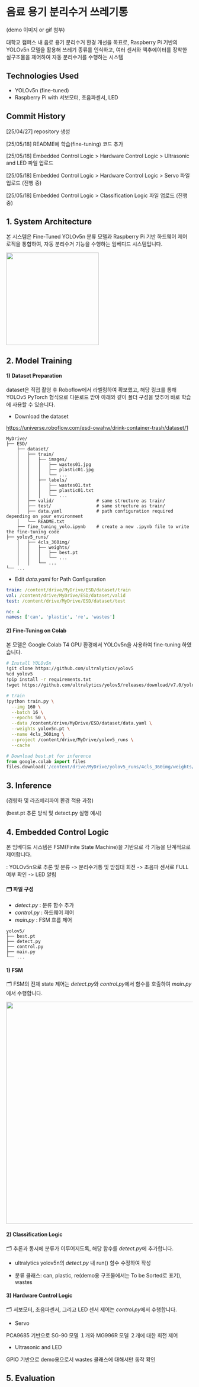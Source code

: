 # 음료 용기 분리수거 쓰레기통 
(demo 이미지 or gif 첨부)

대학교 캠퍼스 내 음료 용기 분리수거 환경 개선을 목표로,
Raspberry Pi 기반의 YOLOv5n 모델을 활용해 쓰레기 종류를 인식하고,
여러 센서와 액추에이터를 장착한 실구조물을 제어하여 자동 분리수거를 수행하는 시스템

## Technologies Used
+ YOLOv5n (fine-tuned)
+ Raspberry Pi with 서보모터, 초음파센서, LED

## Commit History
[25/04/27] repository 생성

[25/05/18] README에 학습(fine-tuning) 코드 추가

[25/05/18] Embedded Control Logic > Hardware Control Logic > Ultrasonic and LED 파일 업로드

[25/05/18] Embedded Control Logic > Hardware Control Logic > Servo 파일 업로드 (진행 중)

[25/05/18] Embedded Control Logic > Classification Logic 파일 업로드 (진행 중)

## 1. System Architecture

본 시스템은 Fine-Tuned YOLOv5n 분류 모델과 Raspberry Pi 기반 하드웨어 제어 로직을 통합하여, 
자동 분리수거 기능을 수행하는 임베디드 시스템입니다. 

<img src="https://github.com/user-attachments/assets/8bd61d4f-0efa-45ba-b5c2-c0ba032b8f12" width="250"/>

## 2. Model Training
 
#### 1) Dataset Preparation

dataset은 직접 촬영 후 Roboflow에서 라벨링하여 확보했고, 해당 링크를 통해 YOLOv5 PyTorch 형식으로 다운로드 받아 아래와 같이 폴더 구성을 맞추어 바로 학습에 사용할 수 있습니다.

+ Download the dataset

<https://universe.roboflow.com/esd-owahw/drink-container-trash/dataset/1>
``` text
MyDrive/
├── ESD/
    ├── dataset/
    │   ├── train/
    │   │   ├── images/
    │   │   │   ├── wastes01.jpg
    │   │   │   ├── plastic01.jpg
    │   │   │   └── ...
    │   │   ├── labels/
    │   │   │   ├── wastes01.txt
    │   │   │   ├── plastic01.txt
    │   │   │   └── ...
    │   ├── valid/                # same structure as train/
    │   ├── test/                 # same structure as train/
    │   ├── data.yaml             # path configuration required depending on your environment
    │   └── README.txt
    ├── fine_tuning_yolo.ipynb    # create a new .ipynb file to write the fine-tuning code
├── yolov5_runs/
    │   ├── 4cls_360img/
    │   │   ├── weights/
    │   │   │   ├── best.pt
    │   │   │   └── ...
    │   │   └── ...
└── ...
```

+ Edit *data.yaml* for Path Configuration

``` yaml
train: /content/drive/MyDrive/ESD/dataset/train
val: /content/drive/MyDrive/ESD/dataset/valid
test: /content/drive/MyDrive/ESD/dataset/test

nc: 4
names: ['can', 'plastic', 're', 'wastes']
```
#### 2) Fine-Tuning on Colab

본 모델은 Google Colab T4 GPU 환경에서 YOLOv5n을 사용하여 fine-tuning 하였습니다.

``` bash
# Install YOLOv5n
!git clone https://github.com/ultralytics/yolov5
%cd yolov5
!pip install -r requirements.txt
!wget https://github.com/ultralytics/yolov5/releases/download/v7.0/yolov5n.pt

# train
!python train.py \
  --img 160 \
  --batch 16 \
  --epochs 50 \
  --data /content/drive/MyDrive/ESD/dataset/data.yaml \
  --weights yolov5n.pt \
  --name 4cls_360img \
  --project /content/drive/MyDrive/yolov5_runs \
  --cache
```
``` python
# Download best.pt for inference
from google.colab import files
files.download('/content/drive/MyDrive/yolov5_runs/4cls_360img/weights/best.pt')
```

## 3. Inference
(경량화 및 라즈베리파이 환경 적용 과정)

(best.pt 추론 방식 및 detect.py 실행 예시)

## 4. Embedded Control Logic

본 임베디드 시스템은 FSM(Finite State Machine)을 기반으로 각 기능을 단계적으로 제어합니다. 

: YOLOv5n으로 추론 및 분류 -> 분리수거통 및 받침대 회전 -> 초음파 센서로 FULL 여부 확인 -> LED 알림

#### 🗂️ 파일 구성

+ *detect.py* : 분류 함수 추가
+ *control.py* : 하드웨어 제어 
+ *main.py* : FSM 흐름 제어 

``` text
yolov5/
├── best.pt
├── detect.py
├── control.py
├── main.py
└── ...
```

#### 1) FSM

🗂️ FSM의 전체 state 제어는 *detect.py*와 *control.py*에서 함수를 호출하여 *main.py*에서 수행합니다.

<img src="https://github.com/user-attachments/assets/fd683044-f16a-4f80-a3fb-8b0d09381a22" width="600"/>

#### 2) Classification Logic

🗂️ 추론과 동시에 분류가 이루어지도록, 해당 함수를 *detect.py*에 추가합니다. 

+ ultralytics yolov5n의 *detect.py* 내 run() 함수 수정하여 작성

+ 분류 클래스: can, plastic, re(demo용 구조물에서는 To be Sorted로 표기), wastes


#### 3) Hardware Control Logic

🗂️ 서보모터, 초음파센서, 그리고 LED 센서 제어는 *control.py*에서 수행합니다. 

+ Servo

PCA9685 기반으로 SG-90 모델 １개와 MG996R 모델 ２개에 대한 회전 제어

+ Ultrasonic and LED

GPIO 기반으로 demo용으로서 wastes 클래스에 대해서만 동작 확인


## 5. Evaluation


